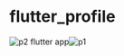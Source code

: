 # flutter_profile

![p2 flutter app](https://github.com/FatemehElyasi/flutter_profile/assets/112814107/2a33a111-12f5-4641-9639-b3d60de9129a)![p1](https://github.com/FatemehElyasi/flutter_profile/assets/112814107/f66de1ff-77bd-4037-b6e7-438000a12608)
